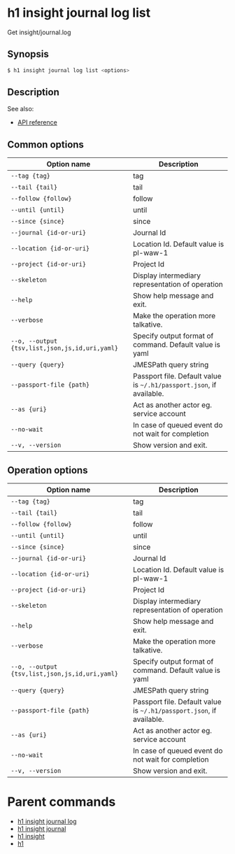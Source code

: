 
# h1 insight journal log list

Get insight/journal.log

## Synopsis

```bash
$ h1 insight journal log list <options>
```

## Description

See also:

* [API reference](https://api.hyperone.com/v2/docs#operation/insight_project_journal_log_get)

## Common options

| Option name                                        | Description                                                              |
| -------------------------------------------------- | ------------------------------------------------------------------------ |
| ```--tag {tag}```                                  | tag                                                                      |
| ```--tail {tail}```                                | tail                                                                     |
| ```--follow {follow}```                            | follow                                                                   |
| ```--until {until}```                              | until                                                                    |
| ```--since {since}```                              | since                                                                    |
| ```--journal {id-or-uri}```                        | Journal Id                                                               |
| ```--location {id-or-uri}```                       | Location Id. Default value is pl-waw-1                                   |
| ```--project {id-or-uri}```                        | Project Id                                                               |
| ```--skeleton```                                   | Display intermediary representation of operation                         |
| ```--help```                                       | Show help message and exit.                                              |
| ```--verbose```                                    | Make the operation more talkative.                                       |
| ```--o, --output {tsv,list,json,js,id,uri,yaml}``` | Specify output format of command. Default value is yaml                  |
| ```--query {query}```                              | JMESPath query string                                                    |
| ```--passport-file {path}```                       | Passport file. Default value is ```~/.h1/passport.json```, if available. |
| ```--as {uri}```                                   | Act as another actor eg. service account                                 |
| ```--no-wait```                                    | In case of queued event do not wait for completion                       |
| ```--v, --version```                               | Show version and exit.                                                   |

## Operation options

| Option name                                        | Description                                                              |
| -------------------------------------------------- | ------------------------------------------------------------------------ |
| ```--tag {tag}```                                  | tag                                                                      |
| ```--tail {tail}```                                | tail                                                                     |
| ```--follow {follow}```                            | follow                                                                   |
| ```--until {until}```                              | until                                                                    |
| ```--since {since}```                              | since                                                                    |
| ```--journal {id-or-uri}```                        | Journal Id                                                               |
| ```--location {id-or-uri}```                       | Location Id. Default value is pl-waw-1                                   |
| ```--project {id-or-uri}```                        | Project Id                                                               |
| ```--skeleton```                                   | Display intermediary representation of operation                         |
| ```--help```                                       | Show help message and exit.                                              |
| ```--verbose```                                    | Make the operation more talkative.                                       |
| ```--o, --output {tsv,list,json,js,id,uri,yaml}``` | Specify output format of command. Default value is yaml                  |
| ```--query {query}```                              | JMESPath query string                                                    |
| ```--passport-file {path}```                       | Passport file. Default value is ```~/.h1/passport.json```, if available. |
| ```--as {uri}```                                   | Act as another actor eg. service account                                 |
| ```--no-wait```                                    | In case of queued event do not wait for completion                       |
| ```--v, --version```                               | Show version and exit.                                                   |

# Parent commands

* [h1 insight journal log](./../README.md)
* [h1 insight journal](./../../README.md)
* [h1 insight](./../../../README.md)
* [h1](./../../../../README.md)

